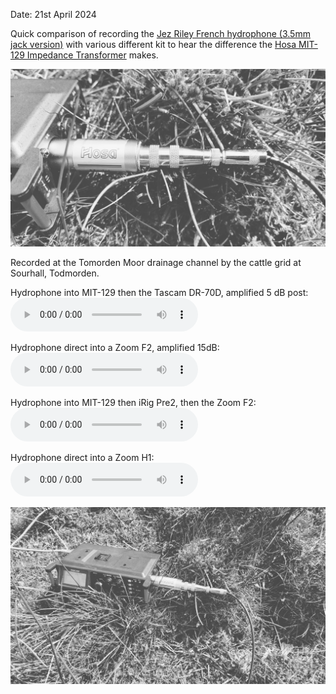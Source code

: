 Date: 21st April 2024

Quick comparison of recording the [Jez Riley French hydrophone (3.5mm jack version)](https://jezrileyfrench.co.uk/hydrophones.php) with various different kit to hear the difference the [Hosa MIT-129 Impedance Transformer](https://hosatech.com/products/analog-audio/microphone-adapters/mit-129/) makes. 

![20240421_hosa_mit129_1](../images/20240421_hosa_mit129_1.jpg)

Recorded at the Tomorden Moor drainage channel by the cattle grid at Sourhall, Todmorden.

Hydrophone into MIT-129 then the Tascam DR-70D, amplified 5 dB post:
![20240421_hydrophone_mit129_dr700_p5](../audio/20240421_hydrophone_mit129_dr700_p5.mp3)

Hydrophone direct into a Zoom F2, amplified 15dB:
![20240421_hydrophone_f2_p15](../audio/20240421_hydrophone_f2_p15.mp3)

Hydrophone into MIT-129 then iRig Pre2, then the Zoom F2:
![20240421_hydrophone_irigpre2_f2](../audio/20240421_hydrophone_irigpre2_f2.mp3)

Hydrophone direct into a Zoom H1:
![20240421_hydrophone_h1](../audio/20240421_hydrophone_h1.mp3)

![20240421_hosa_mit129_2](../images/20240421_hosa_mit129_2.jpg)